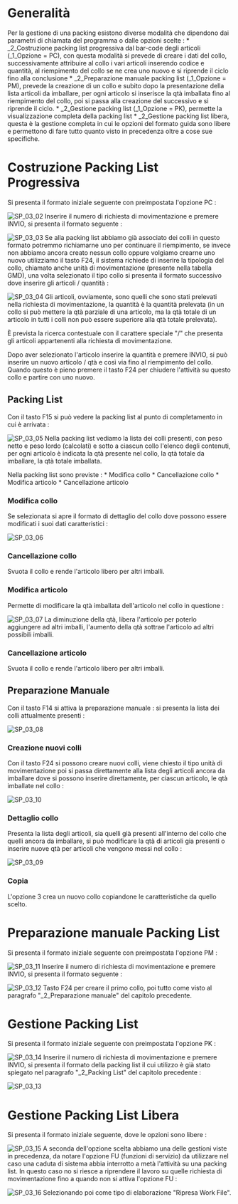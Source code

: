 # Generalità
Per la gestione di una packing esistono diverse modalità che dipendono dai parametri di chiamata del programma o dalle opzioni scelte : 
 \* _2_Costruzione packing list progressiva dal bar-code degli articoli (_1_Opzione = PC), con questa modalità si prevede di creare i dati del collo, successivamente attribuire al collo i vari articoli inserendo codice e quantità, al riempimento del collo se ne crea uno nuovo e si riprende il ciclo fino alla conclusione
 \* _2_Preparazione manuale packing list (_1_Opzione = PM), prevede la creazione di un collo e subito dopo la presentazione della lista articoli da imballare, per ogni articolo si inserisce la qtà imballata fino al riempimento del collo, poi si passa alla creazione del successivo e si riprende il ciclo.
 \* _2_Gestione packing list (_1_Opzione = PK), permette la visualizzazione completa della packing list
 \* _2_Gestione packing list libera, questa è la gestione completa in cui le opzioni del formato guida sono libere e permettono di fare tutto quanto visto in precedenza oltre a cose sue specifiche.

# Costruzione Packing List Progressiva
Si presenta il formato iniziale seguente con preimpostata l'opzione PC : 

![SP_03_02](http://localhost:3000/immagini/MBDOC_OGG-P_GMPK01/SP_03_02.png)
Inserire il numero di richiesta di movimentazione e premere INVIO, si presenta il formato seguente : 

![SP_03_03](http://localhost:3000/immagini/MBDOC_OGG-P_GMPK01/SP_03_03.png)
Se alla packing list abbiamo già associato dei colli in questo formato potremmo richiamarne uno per continuare il riempimento, se invece non abbiamo ancora creato nessun collo oppure volgiamo crearne uno nuovo utilizziamo il tasto F24, il sistema richiede di inserire la tipologia del collo, chiamato anche unità di movimentazione (presente nella tabella GMD), una volta selezionato il tipo collo si presenta il formato successivo dove inserire gli articoli / quantità : 

![SP_03_04](http://localhost:3000/immagini/MBDOC_OGG-P_GMPK01/SP_03_04.png)
Gli articoli, ovviamente, sono quelli che sono stati prelevati nella richiesta di movimentazione, la quantità è la quantità prelevata (in un collo si può mettere la qtà parziale di una articolo, ma la qtà totale di un articolo in tutti i colli non può essere superiore alla qtà totale prelevata).

È prevista la ricerca contestuale con il carattere speciale "/" che presenta gli articoli appartenenti alla richiesta di movimentazione.

Dopo aver selezionato l'articolo inserire la quantità e premere INVIO, si può inserire un nuovo articolo / qtà e così via fino al riempimento del collo.
Quando questo è pieno premere il tasto F24 per chiudere l'attività su questo collo e partire con uno nuovo.

## Packing List
Con il tasto F15 si può vedere la packing list al punto di completamento in cui è arrivata : 

![SP_03_05](http://localhost:3000/immagini/MBDOC_OGG-P_GMPK01/SP_03_05.png)
Nella packing list vediamo la lista dei colli presenti, con peso netto e peso lordo (calcolati) e sotto a ciascun collo l'elenco degli contenuti, per ogni articolo è indicata la qtà presente nel collo, la qtà totale da imballare, la qtà totale imballata.

Nella packing list sono previste : 
 \* Modifica collo
 \* Cancellazione collo
 \* Modifica articolo
 \* Cancellazione articolo

### Modifica collo
Se selezionata si apre il formato di dettaglio del collo dove possono essere modificati i suoi dati caratteristici : 

![SP_03_06](http://localhost:3000/immagini/MBDOC_OGG-P_GMPK01/SP_03_06.png)
### Cancellazione collo
Svuota il collo e rende l'articolo libero per altri imballi.

### Modifica articolo
Permette di modificare la qtà imballata dell'articolo nel collo in questione : 

![SP_03_07](http://localhost:3000/immagini/MBDOC_OGG-P_GMPK01/SP_03_07.png)
La diminuzione della qtà, libera l'articolo per poterlo aggiungere ad altri imballi, l'aumento della qtà sottrae l'articolo ad altri possibili imballi.

### Cancellazione articolo
Svuota il collo e rende l'articolo libero per altri imballi.

## Preparazione Manuale
Con il tasto F14 si attiva la preparazione manuale :  si presenta la lista dei colli attualmente presenti : 

![SP_03_08](http://localhost:3000/immagini/MBDOC_OGG-P_GMPK01/SP_03_08.png)
### Creazione nuovi colli
Con il tasto F24 si possono creare nuovi colli, viene chiesto il tipo unità di movimentazione poi si passa direttamente alla lista degli articoli ancora da imballare dove si possono inserire direttamente, per ciascun articolo, le qtà imballate nel collo : 

![SP_03_10](http://localhost:3000/immagini/MBDOC_OGG-P_GMPK01/SP_03_10.png)
### Dettaglio collo
Presenta la lista degli articoli, sia quelli già presenti all'interno del collo che quelli ancora da imballare, si può modificare la qtà di articoli gia presenti o inserire nuove qtà per articoli che vengono messi nel collo : 

![SP_03_09](http://localhost:3000/immagini/MBDOC_OGG-P_GMPK01/SP_03_09.png)
### Copia
L'opzione 3 crea un nuovo collo copiandone le caratteristiche da quello scelto.

# Preparazione manuale Packing List
Si presenta il formato iniziale seguente con preimpostata l'opzione PM : 

![SP_03_11](http://localhost:3000/immagini/MBDOC_OGG-P_GMPK01/SP_03_11.png)
Inserire il numero di richiesta di movimentazione e premere INVIO, si presenta il formato seguente : 

![SP_03_12](http://localhost:3000/immagini/MBDOC_OGG-P_GMPK01/SP_03_12.png)
Tasto F24 per creare il primo collo, poi tutto come visto al paragrafo "_2_Preparazione manuale" del capitolo precedente.

# Gestione Packing List
Si presenta il formato iniziale seguente con preimpostata l'opzione PK : 

![SP_03_14](http://localhost:3000/immagini/MBDOC_OGG-P_GMPK01/SP_03_14.png)
Inserire il numero di richiesta di movimentazione e premere INVIO, si presenta il formato della packing list il cui utilizzo è già stato spiegato nel paragrafo "_2_Packing List" del capitolo precedente : 

![SP_03_13](http://localhost:3000/immagini/MBDOC_OGG-P_GMPK01/SP_03_13.png)
# Gestione Packing List Libera
Si presenta il formato iniziale seguente, dove le opzioni sono libere : 

![SP_03_15](http://localhost:3000/immagini/MBDOC_OGG-P_GMPK01/SP_03_15.png)
A seconda dell'opzione scelta abbiamo una delle gestioni viste in precedenza, da notare l'opzione FU (funzioni di servizio) da utilizzare nel caso una caduta di sistema abbia interrotto a metà l'attività su una packing list. In questo caso no si riesce a riprendere il lavoro su quelle richiesta di movimentazione fino a quando non si attiva l'opzione FU : 

![SP_03_16](http://localhost:3000/immagini/MBDOC_OGG-P_GMPK01/SP_03_16.png)
Selezionando poi come tipo di elaborazione "Ripresa Work File".
